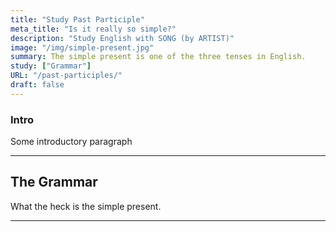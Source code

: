 ```yaml
---
title: "Study Past Participle"
meta_title: "Is it really so simple?"
description: "Study English with SONG (by ARTIST)"
image: "/img/simple-present.jpg"
summary: The simple present is one of the three tenses in English.
study: ["Grammar"]
URL: "/past-participles/"
draft: false
---
```


### Intro 

Some introductory paragraph 

<hr>

## The Grammar

What the heck is the simple present. 

<hr>
